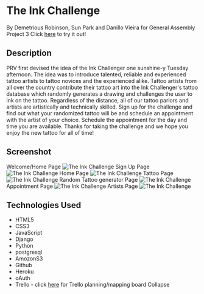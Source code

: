 # The Ink Challenge
By Demetrious Robinson, Sun Park and Danillo Vieira for General Assembly Project 3
Click [here](http://inkchallenger.herokuapp.com/) to try it out!




## Description
PRV first devised the idea of the Ink Challenger one sunshine-y Tuesday afternoon. The idea was to introduce talented, reliable and experienced tattoo artists to tattoo novices and the experienced alike. Tattoo artists from all over the country contribute their tattoo art into the Ink Challenger's tattoo database which randomly generates a drawing and challenges the user to ink on the tattoo. Regardless of the distance, all of our tattoo parlors and artists are artistically and technically skilled. Sign up for the challenge and find out what your randomized tattoo will be and schedule an appointment with the artist of your choice. Schedule the appointment for the day and time you are available. Thanks for taking the challenge and we hope you enjoy the new tattoo for all of time!

## Screenshot
Welcome/Home Page
![The Ink Challenge](https://i.imgur.com/EtRVCmb.png "The Ink Challenge Home Pafe")
Sign Up Page
![The Ink Challenge](https://i.imgur.com/HM9qfDt.png "Sign Up page")
Home Page
![The Ink Challenge](https://i.imgur.com/kmNKQsC.png "Home Page")
Tattoo Page
![The Ink Challenge](https://i.imgur.com/dK8CoiD.png "Tattoo Page")
Random Tattoo generator Page
![The Ink Challenge](https://i.imgur.com/eFfwhY7.png "Recommended")
Appointment Page
![The Ink Challenge](https://i.imgur.com/NwoUUY2.png "Appointment Page")
Artists Page
![The Ink Challenge](https://i.imgur.com/4E9jp8g.png "Artists page")




## Technologies Used
* HTML5
* CSS3
* JavaScript
* Django
* Python
* postgresql
* AmozonS3
* Github
* Heroku
* oAuth
* Trello - click [here](https://trello.com/b/595tEhne/the-ink-challenger) for Trello planning/mapping board
Collapse



